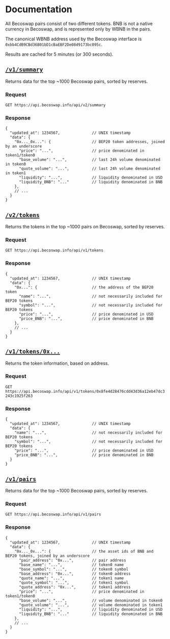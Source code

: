 # Documentation

All Becoswap pairs consist of two different tokens. BNB is not a native currency in Becoswap, and is represented only by WBNB in the pairs. 

The canonical WBNB address used by the Becoswap interface is `0xbb4CdB9CBd36B01bD1cBaEBF2De08d9173bc095c`.

Results are cached for 5 minutes (or 300 seconds).

## [`/v1/summary`](https://api.becoswap.info/api/v1/summary)

Returns data for the top ~1000 Becoswap pairs, sorted by reserves. 

### Request

`GET https://api.becoswap.info/api/v2/summary`

### Response

```json5
{
  "updated_at": 1234567,              // UNIX timestamp
  "data": {
    "0x..._0x...": {                  // BEP20 token addresses, joined by an underscore
      "price": "...",                 // price denominated in token1/token0
      "base_volume": "...",           // last 24h volume denominated in token0
      "quote_volume": "...",          // last 24h volume denominated in token1
      "liquidity": "...",             // liquidity denominated in USD
      "liquidity_BNB": "..."          // liquidity denominated in BNB
    },
    // ...
  }
}
```

## [`/v2/tokens`](https://api.becoswap.info/api/v1/tokens)

Returns the tokens in the top ~1000 pairs on Becoswap, sorted by reserves.

### Request

`GET https://api.becoswap.info/api/v1/tokens`

### Response

```json5
{
  "updated_at": 1234567,              // UNIX timestamp
  "data": {
    "0x...": {                        // the address of the BEP20 token
      "name": "...",                  // not necessarily included for BEP20 tokens
      "symbol": "...",                // not necessarily included for BEP20 tokens
      "price": "...",                 // price denominated in USD
      "price_BNB": "...",             // price denominated in BNB
    },
    // ...
  }
}
```

## [`/v1/tokens/0x...`](https://api.becoswap.info/api/v1/tokens/0x8fe4d28476cdd43d36a12eb47dc3243c1925f263)

Returns the token information, based on address.

### Request

`GET https://api.becoswap.info/api/v1/tokens/0x8fe4d28476cdd43d36a12eb47dc3243c1925f263`

### Response

```json5
{
  "updated_at": 1234567,              // UNIX timestamp
  "data": {
    "name": "...",                    // not necessarily included for BEP20 tokens
    "symbol": "...",                  // not necessarily included for BEP20 tokens
    "price": "...",                   // price denominated in USD
    "price_BNB": "...",               // price denominated in BNB
  }
}
```

## [`/v1/pairs`](https://api.becoswap.info/api/v1/pairs)

Returns data for the top ~1000 Becoswap pairs, sorted by reserves.

### Request

`GET https://api.becoswap.info/api/v1/pairs`

### Response

```json5
{
  "updated_at": 1234567,              // UNIX timestamp
  "data": {
    "0x..._0x...": {                  // the asset ids of BNB and BEP20 tokens, joined by an underscore
      "pair_address": "0x...",        // pair address
      "base_name": "...",             // token0 name
      "base_symbol": "...",           // token0 symbol
      "base_address": "0x...",        // token0 address
      "quote_name": "...",            // token1 name
      "quote_symbol": "...",          // token1 symbol
      "quote_address": "0x...",       // token1 address
      "price": "...",                 // price denominated in token1/token0
      "base_volume": "...",           // volume denominated in token0
      "quote_volume": "...",          // volume denominated in token1
      "liquidity": "...",             // liquidity denominated in USD
      "liquidity_BNB": "..."          // liquidity denominated in BNB
    },
    // ...
  }
}
```
